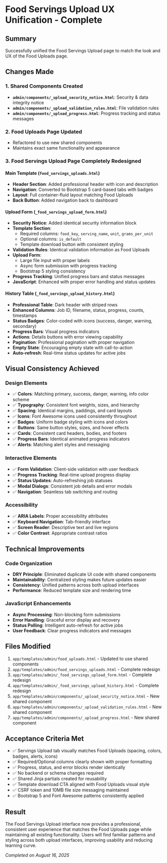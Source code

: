 # Food Servings Upload UX Unification - Complete

## Summary
Successfully unified the Food Servings Upload page to match the look and UX of the Food Uploads page.

## Changes Made

### 1. Shared Components Created
- **`admin/components/_upload_security_notice.html`**: Security & data integrity notice
- **`admin/components/_upload_validation_rules.html`**: File validation rules
- **`admin/components/_upload_progress.html`**: Progress tracking and status messages

### 2. Food Uploads Page Updated
- Refactored to use new shared components
- Maintains exact same functionality and appearance

### 3. Food Servings Upload Page Completely Redesigned

#### Main Template (`food_servings_uploads.html`)
- **Header Section**: Added professional header with icon and description
- **Navigation**: Converted to Bootstrap 5 card-based tabs with badges
- **Layout**: Full container-fluid layout matching Food Uploads
- **Back Button**: Added navigation back to dashboard

#### Upload Form (`_food_servings_upload_form.html`)
- **Security Notice**: Added identical security information block
- **Template Section**: 
  - Required columns: `food_key`, `serving_name`, `unit`, `grams_per_unit`
  - Optional columns: `is_default`
  - Template download button with consistent styling
- **Validation Rules**: Identical validation information as Food Uploads
- **Upload Form**: 
  - Large file input with proper labels
  - Async form submission with progress tracking
  - Bootstrap 5 styling consistency
- **Progress Tracking**: Unified progress bars and status messages
- **JavaScript**: Enhanced with proper error handling and status updates

#### History Table (`_food_servings_upload_history.html`)
- **Professional Table**: Dark header with striped rows
- **Enhanced Columns**: Job ID, filename, status, progress, counts, timestamps
- **Status Badges**: Color-coded with icons (success, danger, warning, secondary)
- **Progress Bars**: Visual progress indicators
- **Actions**: Details buttons with error viewing capability
- **Pagination**: Professional pagination with proper navigation
- **Empty State**: Encouraging empty state with call-to-action
- **Auto-refresh**: Real-time status updates for active jobs

## Visual Consistency Achieved

### Design Elements
- ✅ **Colors**: Matching primary, success, danger, warning, info color scheme
- ✅ **Typography**: Consistent font weights, sizes, and hierarchy
- ✅ **Spacing**: Identical margins, paddings, and card layouts
- ✅ **Icons**: Font Awesome icons used consistently throughout
- ✅ **Badges**: Uniform badge styling with icons and colors
- ✅ **Buttons**: Same button styles, sizes, and hover effects
- ✅ **Cards**: Consistent card headers, bodies, and footers
- ✅ **Progress Bars**: Identical animated progress indicators
- ✅ **Alerts**: Matching alert styles and messaging

### Interactive Elements
- ✅ **Form Validation**: Client-side validation with user feedback
- ✅ **Progress Tracking**: Real-time upload progress display
- ✅ **Status Updates**: Auto-refreshing job statuses
- ✅ **Modal Dialogs**: Consistent job details and error modals
- ✅ **Navigation**: Seamless tab switching and routing

### Accessibility
- ✅ **ARIA Labels**: Proper accessibility attributes
- ✅ **Keyboard Navigation**: Tab-friendly interface
- ✅ **Screen Reader**: Descriptive text and live regions
- ✅ **Color Contrast**: Appropriate contrast ratios

## Technical Improvements

### Code Organization
- **DRY Principle**: Eliminated duplicate UI code with shared components
- **Maintainability**: Centralized styling makes future updates easier
- **Consistency**: Unified patterns across both upload interfaces
- **Performance**: Reduced template size and rendering time

### JavaScript Enhancements
- **Async Processing**: Non-blocking form submissions
- **Error Handling**: Graceful error display and recovery
- **Status Polling**: Intelligent auto-refresh for active jobs
- **User Feedback**: Clear progress indicators and messages

## Files Modified
1. `app/templates/admin/food_uploads.html` - Updated to use shared components
2. `app/templates/admin/food_servings_uploads.html` - Complete redesign
3. `app/templates/admin/_food_servings_upload_form.html` - Complete redesign
4. `app/templates/admin/_food_servings_upload_history.html` - Complete redesign
5. `app/templates/admin/components/_upload_security_notice.html` - New shared component
6. `app/templates/admin/components/_upload_validation_rules.html` - New shared component
7. `app/templates/admin/components/_upload_progress.html` - New shared component

## Acceptance Criteria Met
- ✅ Servings Upload tab visually matches Food Uploads (spacing, colors, badges, alerts, icons)
- ✅ Required/Optional columns clearly shown with proper formatting
- ✅ Progress, status, and error blocks render identically
- ✅ No backend or schema changes required
- ✅ Shared Jinja partials created for reusability
- ✅ Template download CTA aligned with Food Uploads visual style
- ✅ CSRF token and 10MB file size messaging maintained
- ✅ Bootstrap 5 and Font Awesome patterns consistently applied

## Result
The Food Servings Upload interface now provides a professional, consistent user experience that matches the Food Uploads page while maintaining all existing functionality. Users will find familiar patterns and styling across both upload interfaces, improving usability and reducing learning curve.

*Completed on August 16, 2025*
